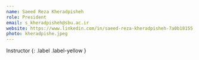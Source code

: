 ```yaml
---
name: Saeed Reza Kheradpisheh
role: President
email: s_kheradpisheh@sbu.ac.ir
website: https://www.linkedin.com/in/saeed-reza-kheradpisheh-7a0b18155
photo: kheradpishe.jpeg
---
```


Instructor
{: .label .label-yellow }
